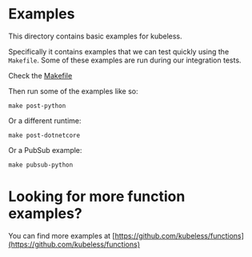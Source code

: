 # Examples

This directory contains basic examples for kubeless.

Specifically it contains examples that we can test quickly using the `Makefile`. Some of these examples are run during our integration tests.

Check the [Makefile](Makefile)

Then run some of the examples like so:

```
make post-python
```

Or a different runtime:

```
make post-dotnetcore
```

Or a PubSub example:

```
make pubsub-python
```

# Looking for more function examples?

You can find more examples at [https://github.com/kubeless/functions](https://github.com/kubeless/functions)
